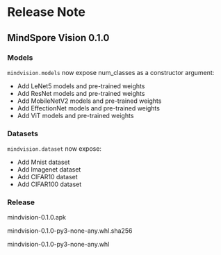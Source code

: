 # Release Note

## MindSpore Vision 0.1.0

### Models

`mindvision.models` now expose num_classes as a constructor argument:

- Add LeNet5 models and pre-trained weights
- Add ResNet models and pre-trained weights
- Add MobileNetV2 models and pre-trained weights
- Add EffectionNet models and pre-trained weights
- Add ViT models and pre-trained weights

### Datasets

`mindvision.dataset` now expose:

- Add Mnist dataset
- Add Imagenet dataset
- Add CIFAR10 dataset
- Add CIFAR100 dataset

### Release

mindvision-0.1.0.apk

mindvision-0.1.0-py3-none-any.whl.sha256

mindvision-0.1.0-py3-none-any.whl
